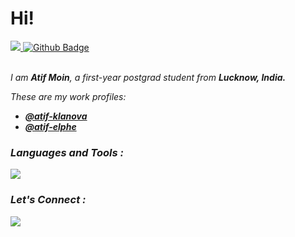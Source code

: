 <h1 align="left"><b> Hi!</b> </h1>
<a href="https://github.com/Meghna-DAS/github-profile-views-counter">
    <img src="https://komarev.com/ghpvc/?username=iamatifmoin">
</a>
<a href="https://github.com/iamatifmoin?tab=followers"><img src="https://img.shields.io/github/followers/iamatifmoin?label=Followers&style=social" alt="Github Badge">
</a><br>

<br>

<p align="left"><i>I am <b>Atif Moin</b>, a first-year postgrad student from <b>Lucknow, India.</b></p>
<p align="left">These are my work profiles:</p>
<ul>
<li><a href = "https://github.com/atif-klanova" target="_blank"><b>@atif-klanova</b></a></li>
<li><a href = "https://github.com/atif-elphe" target="_blank"><b>@atif-elphe</b></a></li>
</ul>

<h3> <b>Languages and Tools :</b>
<p
   margin-top:5px
   margin-bottom:5px></p>

<p align="left"> 
<img src="https://skillicons.dev/icons?i=next,react,mongodb,express,nodejs,tailwind,js,html,css,md">
</p>

<h3> <b>Let's Connect :</b></h3>
<p align="left">

<a href = "https://www.linkedin.com/in/atif-moin-b1559a220/" target="_blank">
<img src="https://skillicons.dev/icons?i=linkedin">
</a>

</h2>

</p>
